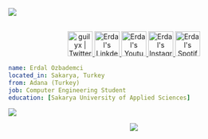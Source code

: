 ![](https://visitor-badge.glitch.me/badge?page_id=eozbademci)

<p align="center">
<br/>
<a href="https://twitter.com/erdal_ozb">
  <img alt="guilyx | Twitter" width="50px" src="https://user-images.githubusercontent.com/43545812/144034996-602b144a-16e1-41cc-99e7-c6040b20dcaf.png"/>
</a>
<a href="https://www.linkedin.com/in/erdal-%C3%B6zbademci/">
  <img alt="Erdal's LinkdeIN" width="50px" src="https://user-images.githubusercontent.com/43545812/144035037-0f415fc7-9f96-4517-a370-ccc6e78a714b.png" />
</a>
<a href="https://www.youtube.com/channel/UCq4TAfrGsqNyP75PkLE4OBA">
  <img alt="Erdal's Youtube" width="50px" src="https://user-images.githubusercontent.com/47686437/168548113-b3cd4206-3281-445b-b7c6-bc0a3251293d.png" />  
</a>
<a href="https://www.instagram.com/erdal_ozbademci">
  <img alt="Erdal's Instagram" width="50px" src="https://user-images.githubusercontent.com/43545812/144035088-0dfb165f-8fe0-4d13-896c-876c29d2b128.png" />
</a>
<a href="https://open.spotify.com/user/5yr1uay7ew6bc79hx5g53kg1g?si=c905926ee5c44da6">
  <img alt="Erdal's Spotify" width="50px" src="https://user-images.githubusercontent.com/43545812/144035120-1ad5169b-91c7-4078-bef9-6a82c733f373.png" />  
</a>



```yaml
name: Erdal Ozbademci
located_in: Sakarya, Turkey
from: Adana (Turkey)
job: Computer Engineering Student
education: [Sakarya University of Applied Sciences]
```






<a href="https://github.com/eozbademci/github-readme-stats">
<img align="center" src="https://github-readme-stats.vercel.app/api/top-langs/?username=eozbademci&theme=midnight-purple&layout=compact&bg_color=0D1117&hide_border=true" />
</a>





<p align="center">
  <img src="https://capsule-render.vercel.app/api?type=waving&color=gradient&height=60&section=footer"/>
</p>

